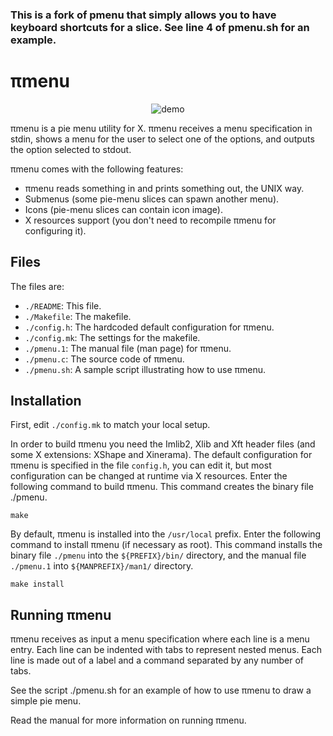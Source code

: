 <h3>This is a fork of pmenu that simply allows you to have keyboard shortcuts for a slice. See line 4 of pmenu.sh for an example.</h3>

# πmenu

<p align="center">
  <img src="https://user-images.githubusercontent.com/63266536/89110619-10034f00-d43c-11ea-92a6-275eb50ef881.png", title="demo"/>
</p>

πmenu is a pie menu utility for X.
πmenu receives a menu specification in stdin, shows a menu for the user
to select one of the options, and outputs the option selected to stdout.

πmenu comes with the following features:

* πmenu reads something in and prints something out, the UNIX way.
* Submenus (some pie-menu slices can spawn another menu).
* Icons (pie-menu slices can contain icon image).
* X resources support (you don't need to recompile πmenu for configuring it).

## Files

The files are:
* `./README`:     This file.
* `./Makefile`:   The makefile.
* `./config.h`:   The hardcoded default configuration for πmenu.
* `./config.mk`:  The settings for the makefile.
* `./pmenu.1`:    The manual file (man page) for πmenu.
* `./pmenu.c`:    The source code of πmenu.
* `./pmenu.sh`:   A sample script illustrating how to use πmenu.


## Installation

First, edit `./config.mk` to match your local setup.

In order to build πmenu you need the Imlib2, Xlib and Xft header files
(and some X extensions: XShape and Xinerama).
The default configuration for πmenu is specified in the file `config.h`,
you can edit it, but most configuration can be changed at runtime via
X resources.  Enter the following command to build πmenu.  This command
creates the binary file ./pmenu.

	make

By default, πmenu is installed into the `/usr/local` prefix.  Enter the
following command to install πmenu (if necessary as root).  This command
installs the binary file `./pmenu` into the `${PREFIX}/bin/` directory,
and the manual file `./pmenu.1` into `${MANPREFIX}/man1/` directory.

	make install


## Running πmenu

πmenu receives as input a menu specification where each line is a menu
entry.  Each line can be indented with tabs to represent nested menus.
Each line is made out of a label and a command separated by any number
of tabs.

See the script ./pmenu.sh for an example of how to use πmenu to draw a
simple pie menu.

Read the manual for more information on running πmenu.
